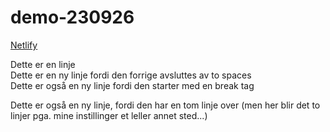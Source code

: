# demo-230926

[Netlify](https://demo-230926.netlify.app/)

Dette er en linje  
Dette er en ny linje fordi den forrige avsluttes av to spaces 
<br>Dette er også en ny linje fordi den starter med en break tag

Dette er også en ny linje, fordi den har en tom linje over (men her blir det to linjer pga. mine instillinger et leller annet sted...)